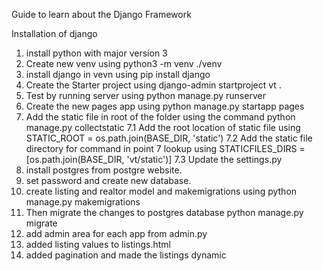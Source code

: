 Guide to learn about the Django Framework

Installation of django
1. install python with major version 3
2. Create new venv using python3 -m venv ./venv
3. install django in vevn using pip install django
4. Create the Starter project using django-admin startproject vt .
5. Test by running server using python manage.py runserver
6. Create the new pages app using python manage.py startapp pages
7. Add the static file in root of the folder using the command python manage.py collectstatic
7.1 Add the root location of static file using STATIC_ROOT = os.path.join(BASE_DIR, 'static')
7.2 Add the static file directory for command in point 7 lookup using STATICFILES_DIRS = [os.path.join(BASE_DIR, 'vt/static')]
7.3 Update the settings.py 
8. install postgres from postgre website.
9. set password and create new database.
10. create listing and realtor model and makemigrations using python manage.py makemigrations
11. Then migrate the changes to postgres database python manage.py migrate
12. add admin area for each app from admin.py
13. added listing values to listings.html
14. added pagination and made the listings dynamic

